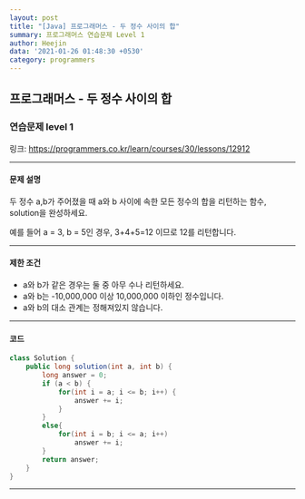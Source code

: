 ```yaml
---
layout: post
title: "[Java] 프로그래머스 - 두 정수 사이의 합"
summary: 프로그래머스 연습문제 Level 1
author: Heejin
data: '2021-01-26 01:48:30 +0530'
category: programmers
---
```




## 프로그래머스 - 두 정수 사이의 합



### 연습문제 level 1

링크: <https://programmers.co.kr/learn/courses/30/lessons/12912>

***

#### 문제 설명

두 정수 a,b가 주어졌을 때 a와 b 사이에 속한 모든 정수의 합을 리턴하는 함수, solution을 완성하세요.

예를 들어 a = 3, b = 5인 경우, 3+4+5=12 이므로 12를 리턴합니다.

***

#### 제한 조건

* a와 b가 같은 경우는 둘 중 아무 수나 리턴하세요.
* a와 b는 -10,000,000 이상 10,000,000 이하인 정수입니다.
* a와 b의 대소 관계는 정해져있지 않습니다.

***

#### 코드

```java
class Solution {
    public long solution(int a, int b) {
        long answer = 0;
        if (a < b) {
            for(int i = a; i <= b; i++) {
                answer += i;
            }
        }
        else{
            for(int i = b; i <= a; i++)
                answer += i;
        }
        return answer;
    }
}
```

***

